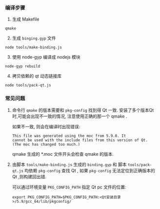 ### 编译步骤

1. 生成 Makefile
```
qmake
```

2. 生成 `binging.gyp` 文件
```
node tools/make-binding.js
```

3. 使用 node-gyp 编译成 nodejs 模块
```
node-gyp rebuild
```

4. 拷贝依赖的 qt 动态链接库
```
node tools/pack-qt.js
```


### 常见问题

1. 命令行 `qmake` 的版本需要和 `pkg-config` 找到得 Qt 一致. 安装了多个版本Qt时,可能会出现不一致的情况, 注意使用正确的那一个 qmake .

    如果不一致, 则会在编译时出现错误:

    ```
    This file was generated using the moc from 5.9.0. It
    cannot be used with the include files from this version of Qt.
    (The moc has changed too much.)
    ```

    qmake 生成的 *.moc 文件开头会检查 qmake 的版本.


2. 由脚本 `tools/make-binding.js` 生成的 `binding.gyp` 和 脚本 `tools/pack-qt.js` 均依赖 `pkg-config` 查找 Qt ,
如果 `pkg-config` 无法定位到正确版本的 Qt ,则构建回出错.

    可以通过环境变量 `PKG_CONFIG_PATH` 指定 Qt pc 文件的位置:
    ```
    export PKG_CONFIG_PATH=$PKG_CONFIG_PATH:<Qt安装目录>/5.9/gcc_64/lib/pkgconfig/
    ```
